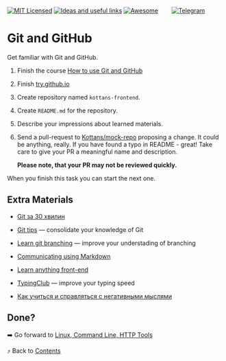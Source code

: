 [![MIT Licensed][icon-mit]][license]
[![Ideas and useful links][icon-ideas]][ideas]
[![Awesome][icon-awesome]][awesome]
&nbsp;&nbsp;&nbsp;&nbsp;&nbsp;&nbsp;
[![Telegram][icon-chat]][chat]

# Git and GitHub

Get familiar with Git and GitHub.

 1. Finish the course [How to use Git and GitHub](https://www.udacity.com/course/how-to-use-git-and-github--ud775)

 2. Finish [try.github.io](https://try.github.io/levels/1/challenges/1)

 3. Create repository named `kottans-frontend`.

 4. Create `README.md` for the repository.

 5. Describe your impressions about learned materials.

 6. Send a pull-request to [Kottans/mock-repo][mock-repo] proposing a change.
    It could be anything, really. If you have found a typo in README - great!
    Take care to give your PR a meaningful name and description.

    **Please note, that your PR may not be reviewed quickly.**

When you finish this task you can start the next one.

## Extra Materials

* [Git за 30 хвилин](https://codeguida.com/post/453)

* [Git tips](http://sixrevisions.com/web-development/git-tips/) — consolidate your knowledge of Git

* [Learn git branching](http://learngitbranching.js.org) — improve your understading of branching

* [Communicating using Markdown](https://lab.github.com/githubtraining/communicating-using-markdown)

* [Learn anything front-end](https://learn-anything.xyz/web-development/front-end)

* [TypingClub](https://www.typingclub.com/) — improve your typing speed

* [Как учиться и справляться с негативными мыслями](https://hexletguides.github.io/learning/)

## Done?

➡️ Go forward to [Linux, Command Line, HTTP Tools](linux-cli-http.md)

⤴️ Back to [Contents](../contents.md)


[icon-chat]: https://img.shields.io/badge/chat-on%20telegram-blue.svg
[icon-mit]: https://img.shields.io/badge/license-MIT-blue.svg
[icon-ideas]: https://img.shields.io/badge/google--doc-ideas-ff69b4.svg
[icon-awesome]: https://cdn.rawgit.com/sindresorhus/awesome/d7305f38d29fed78fa85652e3a63e154dd8e8829/media/badge.svg

[license]: https://github.com/Kottans/web/blob/master/LICENSE.md
[awesome]: https://github.com/sindresorhus/awesome#front-end-development
[ideas]: https://docs.google.com/spreadsheets/d/1bZJhYjK3VHOS2HmQb2Fs4aHfEBt8mp1F09j9nEEDaqE/edit#gid=818017811
[chat]: https://t.me/joinchat/CX8EF1JmLm9IM6J6oy2U7Q

[mock-repo]: https://github.com/Kottans/mock-repo
